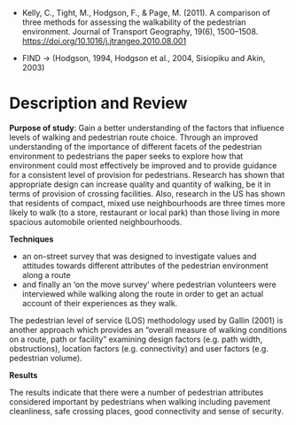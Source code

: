 + Kelly, C., Tight, M., Hodgson, F., & Page, M. (2011). A comparison of three methods for assessing the walkability of the pedestrian environment. Journal of Transport Geography, 19(6), 1500–1508. https://doi.org/10.1016/j.jtrangeo.2010.08.001

+ FIND -> (Hodgson, 1994, Hodgson et al., 2004, Sisiopiku and Akin, 2003)

# Description and Review

**Purpose of study**: Gain a better understanding of the factors that influence levels of walking and pedestrian route choice. Through an improved understanding of the importance of different facets of the pedestrian environment to pedestrians the paper seeks to explore how that environment could most effectively be improved and to provide guidance for a consistent level of provision for pedestrians. Research has shown that appropriate design can increase quality and quantity of walking, be it in terms of provision of crossing facilities. Also, research in the US has shown that residents of compact, mixed use neighbourhoods are three times more likely to walk (to a store, restaurant or local park) than those living in more spacious automobile oriented neighbourhoods.

**Techniques**

+ an on-street survey that was designed to investigate values and attitudes towards different attributes of the pedestrian environment along a route
+ and finally an ‘on the move survey’ where pedestrian volunteers were interviewed while walking along the route in order to get an actual account of their experiences as they walk.

The pedestrian level of service (LOS) methodology used by Gallin (2001) is another approach which provides an “overall measure of walking conditions on a route, path or facility” examining design factors (e.g. path width, obstructions), location factors (e.g. connectivity) and user factors (e.g. pedestrian volume). 

**Results**

The results indicate that there were a number of pedestrian attributes considered important by pedestrians when walking including pavement cleanliness, safe crossing places, good connectivity and sense of security.
